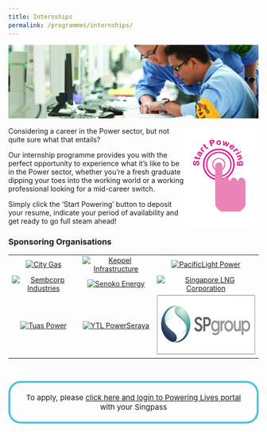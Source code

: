 ```yaml
---
title: Internships
permalink: /programmes/internships/
---
```

![Internships](/images/INTERNSHIPS_internship_details_splash.jpg)

<div style="float: right;">
    <a href="#NearHyperLinkLoginSingPass">
        <img alt="Start Powering" src="/images/start_powering.png" style="width: 150px; height: 200px;"/>
    </a>
</div>

Considering a career in the Power sector, but not quite sure what that entails?

Our internship programme provides you with the perfect opportunity to experience what it’s like to be in the Power sector, whether you’re a fresh graduate dipping your toes into the working world or a working professional looking for a mid-career switch.

Simply click the ‘Start Powering’ button to deposit your resume, indicate your period of availability and get ready to go full steam ahead!

### Sponsoring Organisations  
<table class="no-border">
    <tbody>
        <tr>
            <td style="text-align: center;">
                <a href="https://www.citygas.com.sg/"><img alt="City Gas" src="/images/partners/City_Gas.jpg" style="width: 250px; height: 120px;"></a>
             </td>
            <td style="text-align: center;">
                <a href="http://www.kepinfra.com/"><img alt="Keppel Infrastructure" src="/images/partners/keppel_infrastructure.jpg" style="width: 250px; height: 120px;"></a>
             </td>
             <td style="text-align: center;">
                <a href="https://www.pacificlight.com.sg/"><img alt="PacificLight Power" src="/images/partners/pacific_light.jpg" style="width: 250px; height: 120px;"></a>
             </td>
        </tr>
        <tr>
            <td style="text-align: center;">
                <a href="https://www.sembcorp.com/"><img alt="Sembcorp Industries" src="/images/partners/sembcorp.jpg" style="width: 250px; height: 120px;"></a>
             </td>
            <td style="text-align: center;">
                <a href="https://www.senokoenergy.com/"><img alt="Senoko Energy" src="/images/partners/senoko_new.jpg" style="width: 250px; height: 120px;"></a>
             </td>
             <td style="text-align: center;">
                <a href="https://www.slng.com.sg/"><img alt="Singapore LNG Corporation" src="/images/partners/singapore_lng_corporation.jpg" style="width: 250px; height: 120px;"></a>
             </td>             
        </tr>
        <tr>
            <td style="text-align: center;">
                <a href="https://www.tuaspower.com.sg/"><img alt="Tuas Power" src="/images/partners/tuas_power.jpg" style="width: 250px; height: 120px;"></a>
            </td>
            <td style="text-align: center;">
                <a href="https://www.ytlpowerseraya.com/"><img alt="YTL PowerSeraya" src="/images/partners/ytl_power_seraya.jpg" style="width: 250px; height: 120px;"></a>
            </td>
            <td style="text-align: center;">
                <a href="https://www.spgroup.com.sg/"><img alt="Singapore Power" src="/images/partners/sp_group.png" style="width: 250px; height: 120px;"></a>
             </td>
        </tr>
    </tbody>
</table>  

&nbsp;

<a id="NearHyperLinkLoginSingPass"></a>
<div style="margin:auto; border: 4px solid; border-radius: 25px; padding: 20px 20px; border-color:#4EC4DD ">
    <div style="text-align:center;" >
        <span style="text-align:center; font-size: 15px;">
            To apply, please <a href="https://apply.poweringlives.gov.sg/SPLogin/default.aspx">click here and login to Powering Lives portal</a> with your Singpass
        </span>
    </div>
</div>